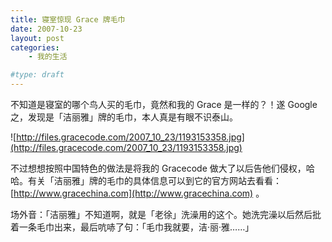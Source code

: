 ```yaml
---
title: 寝室惊现 Grace 牌毛巾
date: 2007-10-23
layout: post
categories:
    - 我的生活

#type: draft
---
```


不知道是寝室的哪个鸟人买的毛巾，竟然和我的 Grace 是一样的？！遂 Google 之，发现是「洁丽雅」牌的毛巾，本人真是有眼不识泰山。

![http://files.gracecode.com/2007_10_23/1193153358.jpg](http://files.gracecode.com/2007_10_23/1193153358.jpg)

不过想想按照中国特色的做法是将我的 Gracecode 做大了以后告他们侵权，哈哈。有关「洁丽雅」牌的毛巾的具体信息可以到它的官方网站去看看： [http://www.gracechina.com](http://www.gracechina.com) 。

场外音：「洁丽雅」不知道啊，就是「老徐」洗澡用的这个。她洗完澡以后然后批着一条毛巾出来，最后吭哧了句：「毛巾我就要，洁·丽·雅……」
